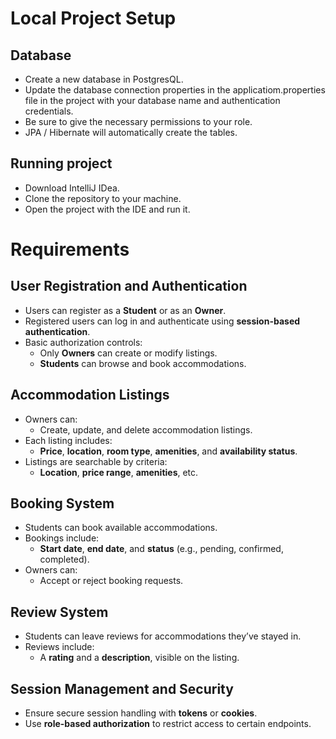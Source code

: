# Local Project Setup

## Database
- Create a new database in PostgresQL.
- Update the database connection properties in the applicatiom.properties file in the project with your database name and authentication credentials.
- Be sure to give the necessary permissions to your role.
- JPA / Hibernate will automatically create the tables.

## Running project
- Download IntelliJ IDea.
- Clone the repository to your machine.
- Open the project with the IDE and run it.

  
# Requirements

## User Registration and Authentication
- Users can register as a **Student** or as an **Owner**.
- Registered users can log in and authenticate using **session-based authentication**.
- Basic authorization controls:
  - Only **Owners** can create or modify listings.
  - **Students** can browse and book accommodations.

## Accommodation Listings
- Owners can:
  - Create, update, and delete accommodation listings.
- Each listing includes:
  - **Price**, **location**, **room type**, **amenities**, and **availability status**.
- Listings are searchable by criteria:
  - **Location**, **price range**, **amenities**, etc.

## Booking System
- Students can book available accommodations.
- Bookings include:
  - **Start date**, **end date**, and **status** (e.g., pending, confirmed, completed).
- Owners can:
  - Accept or reject booking requests.

## Review System
- Students can leave reviews for accommodations they’ve stayed in.
- Reviews include:
  - A **rating** and a **description**, visible on the listing.

## Session Management and Security
- Ensure secure session handling with **tokens** or **cookies**.
- Use **role-based authorization** to restrict access to certain endpoints.
